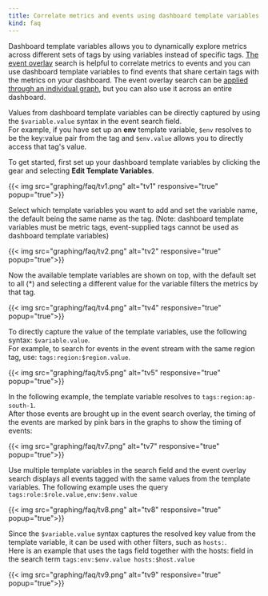 ```yaml
---
title: Correlate metrics and events using dashboard template variables
kind: faq
---
```


Dashboard template variables allows you to dynamically explore metrics across different sets of tags by using variables instead of specific tags.
[The event overlay](/graphing/event_stream) search is helpful to correlate metrics to events and you can use dashboard template variables to find events that share certain tags with the metrics on your dashboard. The event overlay search can be [applied through an individual graph](/graphing/faq/how-do-i-overlay-events-onto-my-dashboards), but you can also use it across an entire dashboard.

Values from dashboard template variables can be directly captured by using the `$variable.value` syntax in the event search field.  
For example, if you have set up an **env** template variable, `$env` resolves to be the key:value pair from the tag and `$env.value` allows you to directly access that tag's value.

To get started, first set up your dashboard template variables by clicking the gear and selecting **Edit Template Variables**.

{{< img src="graphing/faq/tv1.png" alt="tv1" responsive="true" popup="true">}}

Select which template variables you want to add and set the variable name, the default being the same name as the tag. (Note: dashboard template variables must be metric tags, event-supplied tags cannot be used as dashboard template variables)

{{< img src="graphing/faq/tv2.png" alt="tv2" responsive="true" popup="true">}}

Now the available template variables are shown on top, with the default set to all (*) and selecting a different value for the variable filters the metrics by that tag.

{{< img src="graphing/faq/tv4.png" alt="tv4" responsive="true" popup="true">}}

To directly capture the value of the template variables, use the following syntax: `$variable.value`.  
For example, to search for events in the event stream with the same region tag, use: `tags:region:$region.value`.

{{< img src="graphing/faq/tv5.png" alt="tv5" responsive="true" popup="true">}}

In the following example, the template variable resolves to `tags:region:ap-south-1`.  
After those events are brought up in the event search overlay, the timing of the events are marked by pink bars in the graphs to show the timing of events:

{{< img src="graphing/faq/tv7.png" alt="tv7" responsive="true" popup="true">}}

Use multiple template variables in the search field and the event overlay search displays all events tagged with the same values from the template variables. The following example uses the query `tags:role:$role.value,env:$env.value`

{{< img src="graphing/faq/tv8.png" alt="tv8" responsive="true" popup="true">}}

Since the `$variable.value` syntax captures the resolved key value from the template variable, it can be used with other filters, such as `hosts:`.  
Here is an example that uses the tags field together with the hosts: field in the search term `tags:env:$env.value hosts:$host.value`

{{< img src="graphing/faq/tv9.png" alt="tv9" responsive="true" popup="true">}}
